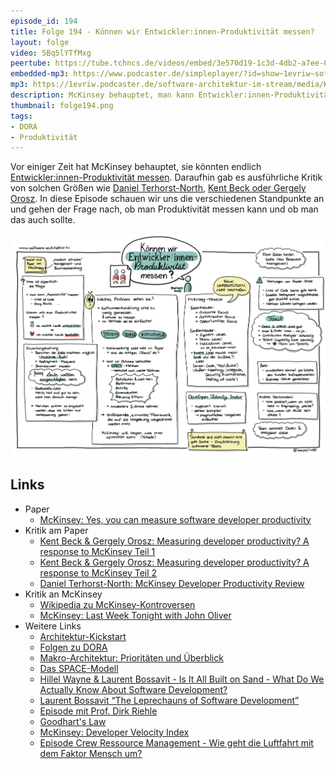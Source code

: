 ```yaml
---
episode_id: 194
title: Folge 194 - Können wir Entwickler:innen-Produktivität messen?
layout: folge
video: 5Bq5lYTfMxg
peertube: https://tube.tchncs.de/videos/embed/3e570d19-1c3d-4db2-a7ee-6df0d67c4025
embedded-mp3: https://www.podcaster.de/simpleplayer/?id=show~1evriw~software-architektur-im-stream~pod-2a4a8d21096d7fd4880786e43d&v=1703255435
mp3: https://1evriw.podcaster.de/software-architektur-im-stream/media/Koennen_wir_Entwicklerinnen_Produktivitaet_messen.mp3
description: McKinsey behauptet, man kann Entwickler:innen-Produktivität messen. Kann man? Sollte man?
thumbnail: folge194.png
tags:
- DORA
- Produktivität
---
```


Vor einiger Zeit hat McKinsey behauptet, sie könnten endlich
[Entwickler:innen-Produktivität
messen](https://www.mckinsey.com/industries/technology-media-and-telecommunications/our-insights/yes-you-can-measure-software-developer-productivity). Daraufhin
gab es ausführliche Kritik von solchen Größen wie [Daniel
Terhorst-North](https://dannorth.net/mckinsey-review/ ), [Kent Beck
oder Gergely
Orosz](https://tidyfirst.substack.com/p/measuring-developer-productivity). In
diese Episode schauen wir uns die verschiedenen Standpunkte an und
gehen der Frage nach, ob man Produktivität messen kann und ob man das
auch sollte.

![Sketchnotes](/sketchnotes/folge194.jpg)

## Links

* Paper
  * [McKinsey: Yes, you can measure software developer productivity](https://www.mckinsey.com/industries/technology-media-and-telecommunications/our-insights/yes-you-can-measure-software-developer-productivity)
* Kritik am Paper
  * [Kent Beck & Gergely Orosz: Measuring developer productivity? A
  response to McKinsey Teil
  1](https://tidyfirst.substack.com/p/measuring-developer-productivity)
  * [Kent Beck & Gergely Orosz: Measuring developer productivity? A
  response to McKinsey Teil
  2](https://tidyfirst.substack.com/p/measuring-developer-productivity-440)
  * [Daniel Terhorst-North: McKinsey Developer Productivity
    Review](https://dannorth.net/mckinsey-review/)
* Kritik an McKinsey
  * [Wikipedia zu
    McKinsey-Kontroversen](https://en.wikipedia.org/wiki/McKinsey_%26_Company#Controversies)
  * [McKinsey: Last Week Tonight with John
    Oliver](https://www.youtube.com/watch?v=AiOUojVd6xQ)
* Weitere Links
  * [Architektur-Kickstart](https://www.socreatory.com/de/trainings/arch-kickstart)
  * [Folgen zu DORA](https://software-architektur.tv/tags.html#DORA)
  * [Makro-Architektur: Prioritäten und
    Überblick](https://software-architektur.tv/2021/12/03/folge94.HTML)
  * [Das SPACE-Modell](https://queue.acm.org/detail.cfm?id=3454124)
  * [Hillel Wayne & Laurent Bossavit - Is It All Built on Sand - What
  Do We Actually Know About Software
  Development?](https://software-architektur.tv/2021/10/25/episode86.html)
  * [Laurent Bossavit “The Leprechauns of Software
    Development”](https://leanpub.com/leprechauns)
  * [Episode mit Prof. Dirk
    Riehle](https://software-architektur.tv/2020/12/11/folge032.html)
  * [Goodhart's Law](https://en.wikipedia.org/wiki/Goodhart%27s_law)
  * [McKinsey: Developer Velocity
    Index](https://www.mckinsey.com/~/media/McKinsey/Industries/Technology%20Media%20and%20Telecommunications/High%20Tech/Our%20Insights/Developer%20Velocity%20How%20software%20excellence%20fuels%20business%20performance/Developer-Velocity-How-software-excellence-fuels-business-performance-v4.pdf)
  * [Episode Crew Ressource Management - Wie geht die Luftfahrt mit dem Faktor
Mensch um?](https://software-architektur.tv/2023/08/11/folge178.html)

